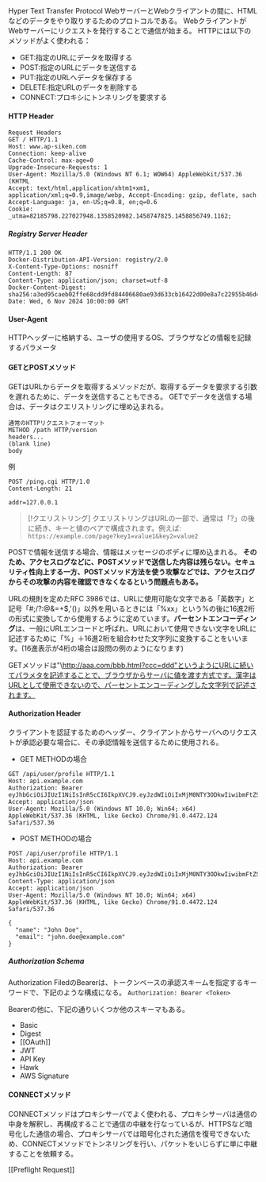 
Hyper Text Transfer Protocol
WebサーバーとWebクライアントの間に、HTMLなどのデータをやり取りするためのプロトコルである。
WebクライアントがWebサーバーにリクエストを発行することで通信が始まる。
HTTPには以下のメソッドがよく使われる：
- GET:指定のURLにデータを取得する
- POST:指定のURLにデータを送信する
- PUT:指定のURLへデータを保存する
- DELETE:指定URLのデータを削除する
- CONNECT:プロキシにトンネリングを要求する

#### HTTP Header
```HTTP
Request Headers
GET / HTTP/1.1
Host: www.ap-siken.com
Connection: keep-alive
Cache-Control: max-age=0
Upgrade-Insecure-Requests: 1 
User-Agent: Mozilla/5.0 (Windows NT 6.1; WOW64) AppleWebkit/537.36 (KHTML
Accept: text/html,application/xhtm1+xm1, application/xml;q=0.9,image/webp, Accept-Encoding: gzip, deflate, sach
Accept-Language: ja, en-US;q=0.8, en;q=0.6
Cookie: _utma=82185798.227027948.1358520982.1458747825.1458856749.1162;
```

##### Registry Server Header
```HTTP
HTTP/1.1 200 OK
Docker-Distribution-API-Version: registry/2.0
X-Content-Type-Options: nosniff
Content-Length: 87
Content-Type: application/json; charset=utf-8
Docker-Content-Digest: sha256:a3ed95caeb02ffe68cdd9fd84406680ae93d633cb16422d00e8a7c22955b46d4
Date: Wed, 6 Nov 2024 10:00:00 GMT
```

#### User-Agent
HTTPヘッダーに格納する、ユーザの使用するOS、ブラウザなどの情報を記録するパラメータ
#### GETとPOSTメソッド
GETはURLからデータを取得するメソッドだが、取得するデータを要求する引数を遅れるために、データを送信することもできる。
GETでデータを送信する場合は、データはクエリストリングに埋め込まれる。
```HTTP
通常のHTTPリクエストフォーマット
METHOD /path HTTP/version
headers...
(blank line)
body
```
例
```HTTP
POST /ping.cgi HTTP/1.0
Content-Length: 21

addr=127.0.0.1
```

>[!クエリストリング]
>クエリストリングはURLの一部で、通常は「?」の後に続き、キーと値のペアで構成されます。例えば:
>`https://example.com/page?key1=value1&key2=value2`


POSTで情報を送信する場合、情報はメッセージのボディに埋め込まれる。
**そのため、アクセスログなどに、POSTメソッドで送信した内容は残らない。セキュリティ性向上する一方、POSTメソッド方法を使う攻撃などでは、アクセスログからその攻撃の内容を確認できなくなるという問題点もある。**

URLの規則を定めたRFC 3986では、URLに使用可能な文字である「英数字」と記号「#;/?:@&=+$,'()」以外を用いるときには「%xx」という%の後に16進2桁の形式に変換してから使用するように定めています。**パーセントエンコーディング**は、一般にURLエンコードと呼ばれ、URLにおいて使用できない文字をURLに記述するために「%」＋16進2桁を組合わせた文字列に変換することをいいます。(16進表示が4桁の場合は設問の例のようになります)

GETメソッドは"\http://aaa.com/bbb.html?ccc=ddd"というようにURLに続いてパラメタを記述することで、ブラウザからサーバに値を渡す方式です。漢字はURLとして使用できないので、パーセントエンコーディングした文字列で記述されます。

#### Authorization Header
クライアントを認証するためのヘッダー、クライアントからサーバへのリクエストが承認必要な場合に、その承認情報を送信するために使用される。

- GET METHODの場合
```HTTP
GET /api/user/profile HTTP/1.1
Host: api.example.com
Authorization: Bearer eyJhbGciOiJIUzI1NiIsInR5cCI6IkpXVCJ9.eyJzdWIiOiIxMjM0NTY3ODkwIiwibmFtZSI6IkpvaG4gRG9lIiwiaWF0IjoxNTE2MjM5MDIyfQ.SflKxwRJSMeKKF2QT4fwpMeJf36POk6yJV_adQssw5c
Accept: application/json
User-Agent: Mozilla/5.0 (Windows NT 10.0; Win64; x64) AppleWebKit/537.36 (KHTML, like Gecko) Chrome/91.0.4472.124 Safari/537.36
```

- POST METHODの場合
```HTTP
POST /api/user/profile HTTP/1.1
Host: api.example.com
Authorization: Bearer eyJhbGciOiJIUzI1NiIsInR5cCI6IkpXVCJ9.eyJzdWIiOiIxMjM0NTY3ODkwIiwibmFtZSI6IkpvaG4gRG9lIiwiaWF0IjoxNTE2MjM5MDIyfQ.SflKxwRJSMeKKF2QT4fwpMeJf36POk6yJV_adQssw5c
Content-Type: application/json
Accept: application/json
User-Agent: Mozilla/5.0 (Windows NT 10.0; Win64; x64) AppleWebKit/537.36 (KHTML, like Gecko) Chrome/91.0.4472.124 Safari/537.36

{
  "name": "John Doe",
  "email": "john.doe@example.com"
}
```

##### Authorization Schema
Authorization FiledのBearerは、トークンベースの承認スキームを指定するキーワードで、下記のような構成になる。
`Authorization: Bearer <Token>`

Bearerの他に、下記の通りいくつか他のスキーマもある。
- Basic
- Digest
- [[OAuth]]
- JWT
- API Key
- Hawk
- AWS Signature
#### CONNECTメソッド
CONNECTメソッドはプロキシサーバでよく使われる、プロキシサーバは通信の中身を解釈し、再構成することで通信の中継を行なっているが、HTTPSなど暗号化した通信の場合、プロキシサーバでは暗号化された通信を復号できないため、CONNECTメソッドでトンネリングを行い、パケットをいじらずに単に中継することを依頼する。

[[Preflight Request]]